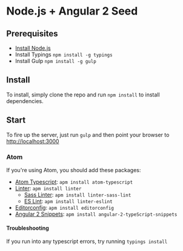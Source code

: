# Node.js + Angular 2 Seed

## Prerequisites
- [Install Node.js](https://docs.npmjs.com/getting-started/installing-node)
- Install Typings `npm install -g typings`
- Install Gulp `npm install -g gulp`


## Install
To install, simply clone the repo and run `npm install` to install dependencies.


## Start
To fire up the server, just run `gulp` and then point your browser to [http://localhost:3000](http://localhost:3000)


### Atom
If you're using Atom, you should add these packages:

- [Atom Typescript](https://atom.io/packages/atom-typescript): `apm install atom-typescript`
- [Linter](https://atom.io/packages/linter): `apm install linter`
  - [Sass Linter](https://atom.io/packages/linter-sass-lint): `apm install linter-sass-lint`
  - [ES Lint](https://atom.io/packages/linter-eslint): `apm install linter-eslint`
- [Editorconfig](https://atom.io/packages/editorconfig): `apm install editorconfig`
- [Angular 2 Snippets](https://atom.io/packages/angular-2-typeScript-snippets): `apm install angular-2-typeScript-snippets`


#### Troubleshooting
If you run into any typescript errors, try running `typings install`
